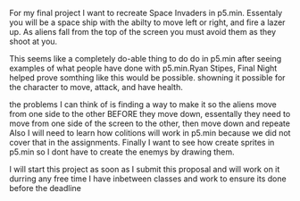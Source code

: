 For my final project I want to recreate Space Invaders in p5.min.
Essentaly you will be a space ship with the abilty to move left or right, and fire a lazer up. As aliens fall from the top of the screen you must avoid them as they shoot at you.

This seems like a completely do-able thing to do do in p5.min after seeing examples of what people have done with p5.min.Ryan Stipes, Final Night helped prove somthing like this would be possible. showning it possible for the character to move, attack, and have health.

the problems I can think of is finding a way to make it so the aliens move from one side to the other BEFORE they move down, essentally they need to move from one side of the screen to the other, then move down and repeate
Also I will need to learn how colitions will work in p5.min because we did not cover that in the assignments.
Finally I want to see how create sprites in p5.min so I dont have to create the enemys by drawing them.

I will start this project as soon as I submit this proposal and will work on it durring any free time I have inbetween classes and work to ensure its done before the deadline


